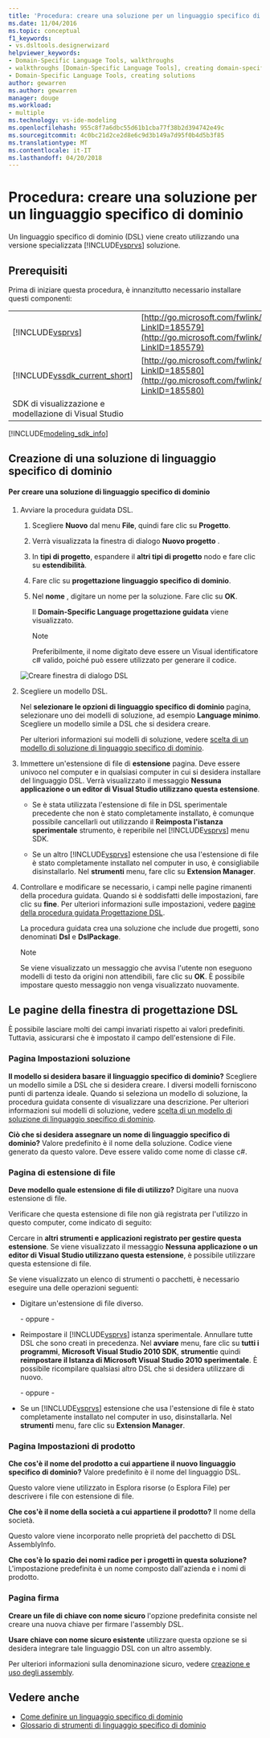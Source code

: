 ```yaml
---
title: 'Procedura: creare una soluzione per un linguaggio specifico di dominio'
ms.date: 11/04/2016
ms.topic: conceptual
f1_keywords:
- vs.dsltools.designerwizard
helpviewer_keywords:
- Domain-Specific Language Tools, walkthroughs
- walkthroughs [Domain-Specific Language Tools], creating domain-specific language
- Domain-Specific Language Tools, creating solutions
author: gewarren
ms.author: gewarren
manager: douge
ms.workload:
- multiple
ms.technology: vs-ide-modeling
ms.openlocfilehash: 955c8f7a6dbc55d61b1cba77f38b2d394742e49c
ms.sourcegitcommit: 4c0bc21d2ce2d8e6c9d3b149a7d95f0b4d5b3f85
ms.translationtype: MT
ms.contentlocale: it-IT
ms.lasthandoff: 04/20/2018
---
```

# <a name="how-to-create-a-domain-specific-language-solution"></a>Procedura: creare una soluzione per un linguaggio specifico di dominio
Un linguaggio specifico di dominio (DSL) viene creato utilizzando una versione specializzata [!INCLUDE[vsprvs](../code-quality/includes/vsprvs_md.md)] soluzione.

## <a name="prerequisites"></a>Prerequisiti
 Prima di iniziare questa procedura, è innanzitutto necessario installare questi componenti:

|||
|-|-|
|[!INCLUDE[vsprvs](../code-quality/includes/vsprvs_md.md)]|[http://go.microsoft.com/fwlink/?LinkID=185579](http://go.microsoft.com/fwlink/?LinkID=185579)|
|[!INCLUDE[vssdk_current_short](../modeling/includes/vssdk_current_short_md.md)]|[http://go.microsoft.com/fwlink/?LinkID=185580](http://go.microsoft.com/fwlink/?LinkID=185580)|
|SDK di visualizzazione e modellazione di Visual Studio||


[!INCLUDE[modeling_sdk_info](includes/modeling_sdk_info.md)]


## <a name="creating-a-domain-specific-language-solution"></a>Creazione di una soluzione di linguaggio specifico di dominio

#### <a name="to-create-a-domain-specific-language-solution"></a>Per creare una soluzione di linguaggio specifico di dominio

1.  Avviare la procedura guidata DSL.

    1.  Scegliere **Nuovo** dal menu **File**, quindi fare clic su **Progetto**.

    2.  Verrà visualizzata la finestra di dialogo **Nuovo progetto** .

    3.  In **tipi di progetto**, espandere il **altri tipi di progetto** nodo e fare clic su **estendibilità**.

    4.  Fare clic su **progettazione linguaggio specifico di dominio**.

    5.  Nel **nome** , digitare un nome per la soluzione. Fare clic su **OK**.

         Il **Domain-Specific Language progettazione guidata** viene visualizzato.

        > [!NOTE]
        >  Preferibilmente, il nome digitato deve essere un Visual identificatore c# valido, poiché può essere utilizzato per generare il codice.

     ![Creare finestra di dialogo DSL](../modeling/media/create_dsldialog.png "Create_DSLDialog")

2.  Scegliere un modello DSL.

     Nel **selezionare le opzioni di linguaggio specifico di dominio** pagina, selezionare uno dei modelli di soluzione, ad esempio **Language minimo**. Scegliere un modello simile a DSL che si desidera creare.

     Per ulteriori informazioni sui modelli di soluzione, vedere [scelta di un modello di soluzione di linguaggio specifico di dominio](../modeling/choosing-a-domain-specific-language-solution-template.md).

3.  Immettere un'estensione di file di **estensione** pagina. Deve essere univoco nel computer e in qualsiasi computer in cui si desidera installare del linguaggio DSL. Verrà visualizzato il messaggio **Nessuna applicazione o un editor di Visual Studio utilizzano questa estensione**.

    -   Se è stata utilizzata l'estensione di file in DSL sperimentale precedente che non è stato completamente installato, è comunque possibile cancellarli out utilizzando il **Reimposta l'istanza sperimentale** strumento, è reperibile nel [!INCLUDE[vsprvs](../code-quality/includes/vsprvs_md.md)] menu SDK.

    -   Se un altro [!INCLUDE[vsprvs](../code-quality/includes/vsprvs_md.md)] estensione che usa l'estensione di file è stato completamente installato nel computer in uso, è consigliabile disinstallarlo. Nel **strumenti** menu, fare clic su **Extension Manager**.

4.  Controllare e modificare se necessario, i campi nelle pagine rimanenti della procedura guidata. Quando si è soddisfatti delle impostazioni, fare clic su **fine**. Per ulteriori informazioni sulle impostazioni, vedere [pagine della procedura guidata Progettazione DSL](#settings).

     La procedura guidata crea una soluzione che include due progetti, sono denominati **Dsl** e **DslPackage**.

    > [!NOTE]
    >  Se viene visualizzato un messaggio che avvisa l'utente non eseguono modelli di testo da origini non attendibili, fare clic su **OK**. È possibile impostare questo messaggio non venga visualizzato nuovamente.

##  <a name="settings"></a> Le pagine della finestra di progettazione DSL
 È possibile lasciare molti dei campi invariati rispetto ai valori predefiniti. Tuttavia, assicurarsi che è impostato il campo dell'estensione di File.

### <a name="solution-settings-page"></a>Pagina Impostazioni soluzione
 **Il modello si desidera basare il linguaggio specifico di dominio?**
Scegliere un modello simile a DSL che si desidera creare. I diversi modelli forniscono punti di partenza ideale. Quando si seleziona un modello di soluzione, la procedura guidata consente di visualizzare una descrizione. Per ulteriori informazioni sui modelli di soluzione, vedere [scelta di un modello di soluzione di linguaggio specifico di dominio](../modeling/choosing-a-domain-specific-language-solution-template.md).

 **Ciò che si desidera assegnare un nome di linguaggio specifico di dominio?**
Valore predefinito è il nome della soluzione. Codice viene generato da questo valore. Deve essere valido come nome di classe c#.

### <a name="file-extension-page"></a>Pagina di estensione di file
 **Deve modello quale estensione di file di utilizzo?**
Digitare una nuova estensione di file.

 Verificare che questa estensione di file non già registrata per l'utilizzo in questo computer, come indicato di seguito:

 Cercare in **altri strumenti e applicazioni registrato per gestire questa estensione**. Se viene visualizzato il messaggio **Nessuna applicazione o un editor di Visual Studio utilizzano questa estensione**, è possibile utilizzare questa estensione di file.

 Se viene visualizzato un elenco di strumenti o pacchetti, è necessario eseguire una delle operazioni seguenti:

-   Digitare un'estensione di file diverso.

     \- oppure -

-   Reimpostare il [!INCLUDE[vsprvs](../code-quality/includes/vsprvs_md.md)] istanza sperimentale. Annullare tutte DSL che sono creati in precedenza. Nel **avviare** menu, fare clic su **tutti i programmi**, **Microsoft Visual Studio 2010 SDK**, **strumenti**e quindi **reimpostare il Istanza di Microsoft Visual Studio 2010 sperimentale**. È possibile ricompilare qualsiasi altro DSL che si desidera utilizzare di nuovo.

     \- oppure -

-   Se un [!INCLUDE[vsprvs](../code-quality/includes/vsprvs_md.md)] estensione che usa l'estensione di file è stato completamente installato nel computer in uso, disinstallarla. Nel **strumenti** menu, fare clic su **Extension Manager**.

### <a name="product-settings-page"></a>Pagina Impostazioni di prodotto
 **Che cos'è il nome del prodotto a cui appartiene il nuovo linguaggio specifico di dominio?**
Valore predefinito è il nome del linguaggio DSL.

 Questo valore viene utilizzato in Esplora risorse (o Esplora File) per descrivere i file con estensione di file.

 **Che cos'è il nome della società a cui appartiene il prodotto?**
Il nome della società.

 Questo valore viene incorporato nelle proprietà del pacchetto di DSL AssemblyInfo.

 **Che cos'è lo spazio dei nomi radice per i progetti in questa soluzione?**
L'impostazione predefinita è un nome composto dall'azienda e i nomi di prodotto.

### <a name="signing-page"></a>Pagina firma
 **Creare un file di chiave con nome sicuro** l'opzione predefinita consiste nel creare una nuova chiave per firmare l'assembly DSL.

 **Usare chiave con nome sicuro esistente** utilizzare questa opzione se si desidera integrare tale linguaggio DSL con un altro assembly.

 Per ulteriori informazioni sulla denominazione sicuro, vedere [creazione e uso degli assembly](http://go.microsoft.com/fwlink/?LinkId=186073).

## <a name="see-also"></a>Vedere anche

- [Come definire un linguaggio specifico di dominio](../modeling/how-to-define-a-domain-specific-language.md)
- [Glossario di strumenti di linguaggio specifico di dominio](http://msdn.microsoft.com/ca5e84cb-a315-465c-be24-76aa3df276aa)

